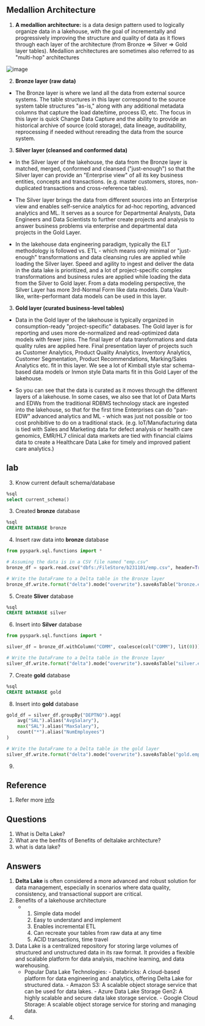## Medallion Architecture

1. **A medallion architecture:** is a data design pattern used to logically organize data in a lakehouse, with the goal of incrementally and progressively improving the structure and quality of data as it flows through each layer of the architecture (from Bronze ⇒ Silver ⇒ Gold layer tables). Medallion architectures are sometimes also referred to as "multi-hop" architectures

![image](https://github.com/user-attachments/assets/a742db9c-66e6-489c-980f-f49cab46a037)

2. **Bronze layer (raw data)**
- The Bronze layer is where we land all the data from external source systems. The table structures in this layer correspond to the source system table structures "as-is," along with any additional metadata columns that capture the load date/time, process ID, etc. The focus in this layer is quick Change Data Capture and the ability to provide an historical archive of source (cold storage), data lineage, auditability, reprocessing if needed without rereading the data from the source system.

3. **Silver layer (cleansed and conformed data)**
- In the Silver layer of the lakehouse, the data from the Bronze layer is matched, merged, conformed and cleansed ("just-enough") so that the Silver layer can provide an "Enterprise view" of all its key business entities, concepts and transactions. (e.g. master customers, stores, non-duplicated transactions and cross-reference tables).

- The Silver layer brings the data from different sources into an Enterprise view and enables self-service analytics for ad-hoc reporting, advanced analytics and ML. It serves as a source for Departmental Analysts, Data Engineers and Data Scientists to further create projects and analysis to answer business problems via enterprise and departmental data projects in the Gold Layer.

- In the lakehouse data engineering paradigm, typically the ELT methodology is followed vs. ETL - which means only minimal or "just-enough" transformations and data cleansing rules are applied while loading the Silver layer. Speed and agility to ingest and deliver the data in the data lake is prioritized, and a lot of project-specific complex transformations and business rules are applied while loading the data from the Silver to Gold layer. From a data modeling perspective, the Silver Layer has more 3rd-Normal Form like data models. Data Vault-like, write-performant data models can be used in this layer.

3. **Gold layer (curated business-level tables)**
- Data in the Gold layer of the lakehouse is typically organized in consumption-ready "project-specific" databases. The Gold layer is for reporting and uses more de-normalized and read-optimized data models with fewer joins. The final layer of data transformations and data quality rules are applied here. Final presentation layer of projects such as Customer Analytics, Product Quality Analytics, Inventory Analytics, Customer Segmentation, Product Recommendations, Marking/Sales Analytics etc. fit in this layer. We see a lot of Kimball style star schema-based data models or Inmon style Data marts fit in this Gold Layer of the lakehouse.

- So you can see that the data is curated as it moves through the different layers of a lakehouse. In some cases, we also see that lot of Data Marts and EDWs from the traditional RDBMS technology stack are ingested into the lakehouse, so that for the first time Enterprises can do "pan-EDW" advanced analytics and ML - which was just not possible or too cost prohibitive to do on a traditional stack. (e.g. IoT/Manufacturing data is tied with Sales and Marketing data for defect analysis or health care genomics, EMR/HL7 clinical data markets are tied with financial claims data to create a Healthcare Data Lake for timely and improved patient care analytics.)

## lab

3. Know current default schema/database
``` sql
%sql
select current_schema()
```
3. Created **bronze** database
```sql
%sql
CREATE DATABASE bronze
```
4. Insert raw data into **bronze** database
```python
from pyspark.sql.functions import *

# Assuming the data is in a CSV file named "emp.csv"
bronze_df = spark.read.csv("dbfs:/FileStore/b231101/emp.csv", header=True)

# Write the DataFrame to a Delta table in the Bronze layer
bronze_df.write.format("delta").mode("overwrite").saveAsTable("bronze.employee_raw")
```
5. Create **Sliver** database
``` sql
%sql
CREATE DATABASE silver
```
6. Insert into **Silver** database
```python
from pyspark.sql.functions import *

silver_df = bronze_df.withColumn("COMM", coalesce(col("COMM"), lit(0)))  # Handle null COMM values

# Write the DataFrame to a Delta table in the Bronze layer
silver_df.write.format("delta").mode("overwrite").saveAsTable("silver.employee_cleaned")
```
7. Create **gold** database
``` sql
%sql
CREATE DATABASE gold
```
8. Insert into **gold** database
```python
gold_df = silver_df.groupBy("DEPTNO").agg(
    avg("SAL").alias("AvgSalary"),
    max("SAL").alias("MaxSalary"),
    count("*").alias("NumEmployees")
)

# Write the DataFrame to a Delta table in the gold layer
silver_df.write.format("delta").mode("overwrite").saveAsTable("gold.emp")

```
9. 

## Reference 
1. Refer more [info](https://www.databricks.com/glossary/medallion-architecture)
## Questions
1. What is Delta Lake?
2. What are the benfits of Benefits of deltalake architecture?
3. what is data lake?
## Answers
1. **Delta Lake** is often considered a more advanced and robust solution for data management, especially in scenarios where data quality, consistency, and transactional support are critical.
2. Benefits of a lakehouse architecture
    - 1. Simple data model
      2. Easy to understand and implement
      3. Enables incremental ETL
      4. Can recreate your tables from raw data at any time
      5. ACID transactions, time travel
3. Data Lake is a centralized repository for storing large volumes of structured and unstructured data in its raw format. It provides a flexible and scalable platform for data analysis, machine learning, and data warehousing.
    - Popular Data Lake Technologies:
                - Databricks: A cloud-based platform for data engineering and analytics, offering Delta Lake for structured data.
                - Amazon S3: A scalable object storage service that can be used for data lakes.
                - Azure Data Lake Storage Gen2: A highly scalable and secure data lake storage service.
                - Google Cloud Storage: A scalable object storage service for storing and managing data.
4. 
